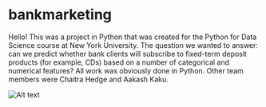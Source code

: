 # bankmarketing
Hello! This was a project in Python that was created for the Python for Data Science course at New York University. The question we wanted to answer: can we predict whether bank clients will subscribe to fixed-term deposit products (for example, CDs) based on a number of categorical and numerical features? All work was obviously done in Python. Other team members were Chaitra Hedge and Aakash Kaku.

![Alt text](s2.png?raw=true "Title")
